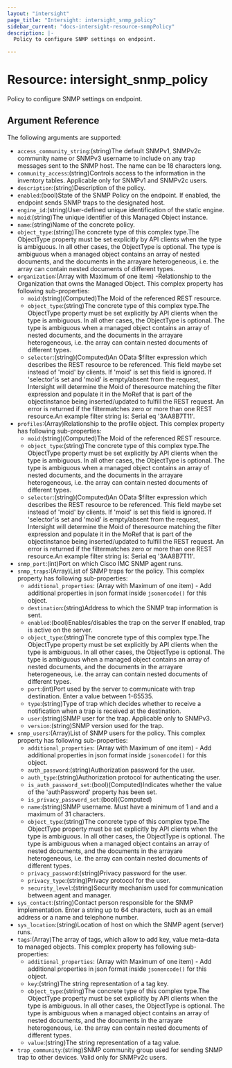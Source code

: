 ```yaml
---
layout: "intersight"
page_title: "Intersight: intersight_snmp_policy"
sidebar_current: "docs-intersight-resource-snmpPolicy"
description: |-
  Policy to configure SNMP settings on endpoint.

---
```


# Resource: intersight_snmp_policy
Policy to configure SNMP settings on endpoint.

## Argument Reference
The following arguments are supported:
* `access_community_string`:(string)The default SNMPv1, SNMPv2c community name or SNMPv3 username to include on any trap messages sent to the SNMP host. The name can be 18 characters long.
* `community_access`:(string)Controls access to the information in the inventory tables. Applicable only for SNMPv1 and SNMPv2c users.
* `description`:(string)Description of the policy.
* `enabled`:(bool)State of the SNMP Policy on the endpoint. If enabled, the endpoint sends SNMP traps to the designated host.
* `engine_id`:(string)User-defined unique identification of the static engine.
* `moid`:(string)The unique identifier of this Managed Object instance.
* `name`:(string)Name of the concrete policy.
* `object_type`:(string)The concrete type of this complex type.The ObjectType property must be set explicitly by API clients when the type is ambiguous. In all other cases, the ObjectType is optional. The type is ambiguous when a managed object contains an array of nested documents, and the documents in the arrayare heterogeneous, i.e. the array can contain nested documents of different types.
* `organization`:(Array with Maximum of one item) -Relationship to the Organization that owns the Managed Object.
This complex property has following sub-properties:
  + `moid`:(string)(Computed)The Moid of the referenced REST resource.
  + `object_type`:(string)The concrete type of this complex type.The ObjectType property must be set explicitly by API clients when the type is ambiguous. In all other cases, the ObjectType is optional. The type is ambiguous when a managed object contains an array of nested documents, and the documents in the arrayare heterogeneous, i.e. the array can contain nested documents of different types.
  + `selector`:(string)(Computed)An OData $filter expression which describes the REST resource to be referenced. This field maybe set instead of 'moid' by clients. If 'moid' is set this field is ignored. If 'selector'is set and 'moid' is empty/absent from the request, Intersight will determine the Moid of theresource matching the filter expression and populate it in the MoRef that is part of the objectinstance being inserted/updated to fulfill the REST request. An error is returned if the filtermatches zero or more than one REST resource.An example filter string is: Serial eq '3AA8B7T11'.
* `profiles`:(Array)Relationship to the profile object.
This complex property has following sub-properties:
  + `moid`:(string)(Computed)The Moid of the referenced REST resource.
  + `object_type`:(string)The concrete type of this complex type.The ObjectType property must be set explicitly by API clients when the type is ambiguous. In all other cases, the ObjectType is optional. The type is ambiguous when a managed object contains an array of nested documents, and the documents in the arrayare heterogeneous, i.e. the array can contain nested documents of different types.
  + `selector`:(string)(Computed)An OData $filter expression which describes the REST resource to be referenced. This field maybe set instead of 'moid' by clients. If 'moid' is set this field is ignored. If 'selector'is set and 'moid' is empty/absent from the request, Intersight will determine the Moid of theresource matching the filter expression and populate it in the MoRef that is part of the objectinstance being inserted/updated to fulfill the REST request. An error is returned if the filtermatches zero or more than one REST resource.An example filter string is: Serial eq '3AA8B7T11'.
* `snmp_port`:(int)Port on which Cisco IMC SNMP agent runs.
* `snmp_traps`:(Array)List of SNMP traps for the policy.
This complex property has following sub-properties:
  + `additional_properties`:
(Array with Maximum of one item) - Add additional properties in json format inside `jsonencode()` for this object.
  + `destination`:(string)Address to which the SNMP trap information is sent.
  + `enabled`:(bool)Enables/disables the trap on the server If enabled, trap is active on the server.
  + `object_type`:(string)The concrete type of this complex type.The ObjectType property must be set explicitly by API clients when the type is ambiguous. In all other cases, the ObjectType is optional. The type is ambiguous when a managed object contains an array of nested documents, and the documents in the arrayare heterogeneous, i.e. the array can contain nested documents of different types.
  + `port`:(int)Port used by the server to communicate with trap destination. Enter a value between 1-65535.
  + `type`:(string)Type of trap which decides whether to receive a notification when a trap is received at the destination.
  + `user`:(string)SNMP user for the trap. Applicable only to SNMPv3.
  + `version`:(string)SNMP version used for the trap.
* `snmp_users`:(Array)List of SNMP users for the policy.
This complex property has following sub-properties:
  + `additional_properties`:
(Array with Maximum of one item) - Add additional properties in json format inside `jsonencode()` for this object.
  + `auth_password`:(string)Authorization password for the user.
  + `auth_type`:(string)Authorization protocol for authenticating the user.
  + `is_auth_password_set`:(bool)(Computed)Indicates whether the value of the 'authPassword' property has been set.
  + `is_privacy_password_set`:(bool)(Computed)
  + `name`:(string)SNMP username. Must have a minimum of 1 and and a maximum of 31 characters.
  + `object_type`:(string)The concrete type of this complex type.The ObjectType property must be set explicitly by API clients when the type is ambiguous. In all other cases, the ObjectType is optional. The type is ambiguous when a managed object contains an array of nested documents, and the documents in the arrayare heterogeneous, i.e. the array can contain nested documents of different types.
  + `privacy_password`:(string)Privacy password for the user.
  + `privacy_type`:(string)Privacy protocol for the user.
  + `security_level`:(string)Security mechanism used for communication between agent and manager.
* `sys_contact`:(string)Contact person responsible for the SNMP implementation. Enter a string up to 64 characters, such as an email address or a name and telephone number.
* `sys_location`:(string)Location of host on which the SNMP agent (server) runs.
* `tags`:(Array)The array of tags, which allow to add key, value meta-data to managed objects.
This complex property has following sub-properties:
  + `additional_properties`:
(Array with Maximum of one item) - Add additional properties in json format inside `jsonencode()` for this object.
  + `key`:(string)The string representation of a tag key.
  + `object_type`:(string)The concrete type of this complex type.The ObjectType property must be set explicitly by API clients when the type is ambiguous. In all other cases, the ObjectType is optional. The type is ambiguous when a managed object contains an array of nested documents, and the documents in the arrayare heterogeneous, i.e. the array can contain nested documents of different types.
  + `value`:(string)The string representation of a tag value.
* `trap_community`:(string)SNMP community group used for sending SNMP trap to other devices. Valid only for SNMPv2c users.
